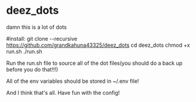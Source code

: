 # deez_dots
damn this is a lot of dots

#install:
git clone --recursive https://github.com/grandkahuna43325/deez_dots
cd deez_dots
chmod +x run.sh 
./run.sh

Run the run.sh file to source all of the dot files(you should do a back up before you do that!!!)

All of the env variables should be stored in ~/.env file!

And I think that's all. Have fun with the config!
